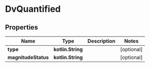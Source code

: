 
# DvQuantified

## Properties
Name | Type | Description | Notes
------------ | ------------- | ------------- | -------------
**type** | **kotlin.String** |  |  [optional]
**magnitudeStatus** | **kotlin.String** |  |  [optional]



